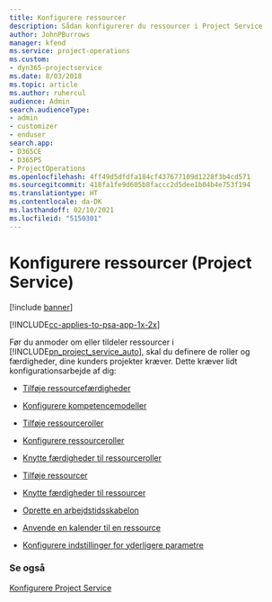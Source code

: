 ```yaml
---
title: Konfigurere ressourcer
description: Sådan konfigurerer du ressourcer i Project Service
author: JohnPBurrows
manager: kfend
ms.service: project-operations
ms.custom:
- dyn365-projectservice
ms.date: 8/03/2018
ms.topic: article
ms.author: ruhercul
audience: Admin
search.audienceType:
- admin
- customizer
- enduser
search.app:
- D365CE
- D365PS
- ProjectOperations
ms.openlocfilehash: 4ff49d5dfdfa184cf437677109d1228f3b4cd571
ms.sourcegitcommit: 418fa1fe9d605b8faccc2d5dee1b04b4e753f194
ms.translationtype: HT
ms.contentlocale: da-DK
ms.lasthandoff: 02/10/2021
ms.locfileid: "5150301"
---
```

# <a name="set-up-resources-project-service"></a>Konfigurere ressourcer (Project Service)

[!include [banner](../includes/psa-now-project-operations.md)]

[!INCLUDE[cc-applies-to-psa-app-1x-2x](../includes/cc-applies-to-psa-app-1x-2x.md)]

Før du anmoder om eller tildeler ressourcer i [!INCLUDE[pn_project_service_auto](../includes/pn-project-service-auto.md)], skal du definere de roller og færdigheder, dine kunders projekter kræver. Dette kræver lidt konfigurationsarbejde af dig:  
  
-   [Tilføje ressourcefærdigheder](../psa/add-resource-skills.md)  
  
-   [Konfigurere kompetencemodeller](../psa/set-up-proficiency-models.md)  
  
-   [Tilføje ressourceroller](../psa/add-resource-roles.md)  
  
-   [Konfigurere ressourceroller](../psa/configure-resource-roles.md)  
  
-   [Knytte færdigheder til ressourceroller](../psa/associate-skills-with-resource-roles.md)  
  
-   [Tilføje ressourcer](../psa/add-resources.md)  
  
-   [Knytte færdigheder til ressourcer](../psa/associate-skills-with-resources.md)  
  
-   [Oprette en arbejdstidsskabelon](../psa/create-work-hours-template.md)  
  
-   [Anvende en kalender til en ressource](../psa/apply-calendar-resource.md)  
  
-   [Konfigurere indstillinger for yderligere parametre](../psa/configure-additional-parameters-settings.md)  
  
### <a name="see-also"></a>Se også  
 [Konfigurere Project Service](../psa/configure.md)

